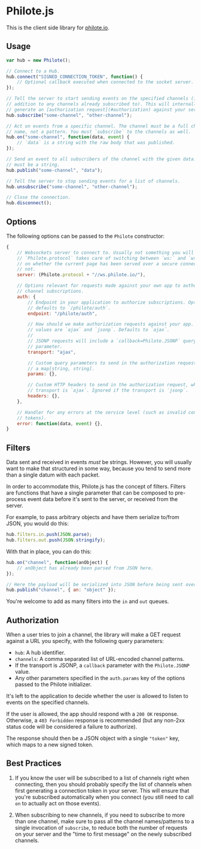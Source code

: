 # Philote.js

This is the client side library for [philote.io](https://philote.io).

## Usage

``` js
var hub = new Philote();

// Connect to a Hub.
hub.connect("SIGNED_CONNECTION_TOKEN", function() {
    // Optional callback executed when connected to the socket server.
});

// Tell the server to start sending events on the specified channels (in
// addition to any channels already subscribed to). This will internally
// generate an [authorization request](#authorization) against your server.
hub.subscribe("some-channel", "other-channel");

// Act on events from a specific channel. The channel must be a full channel
// name, not a pattern. You must `subscribe` to the channels as well.
hub.on("some-channel", function(data, event) {
    // `data` is a string with the raw body that was published.
});

// Send an event to all subscribers of the channel with the given data. `data`
// must be a string.
hub.publish("some-channel", "data");

// Tell the server to stop sending events for a list of channels.
hub.unsubscribe("some-channel", "other-channel");

// Close the connection.
hub.disconnect();
```

## Options

The following options can be passed to the `Philote` constructor:

``` js
{
    // Websockets server to connect to. Usually not something you will change.
    // `Philote.protocol` takes care of switching between `ws:` and `wss:` based
    // on whether the current page has been served over a secure connection or
    // not.
    server: (Philote.protocol + "//ws.philote.io/"),

    // Options relevant for requests made against your own app to authorize new
    // channel subscriptions.
    auth: {
        // Endpoint in your application to authorize subscriptions. Optional,
        // defaults to `/philote/auth`.
        endpoint: "/philote/auth",

        // How should we make authorization requests against your app. Valid
        // values are `ajax` and `jsonp`. Defaults to `ajax`.
        //
        // JSONP requests will include a `callback=Philote.JSONP` query
        // parameter.
        transport: "ajax",

        // Custom query parameters to send in the authorization request. Must be
        // a map[string, string].
        params: {},

        // Custom HTTP headers to send in the authorization request, when the
        // transport is `ajax`. Ignored if the transport is `jsonp`.
        headers: {},
    },

    // Handler for any errors at the service level (such as invalid connection
    // tokens).
    error: function(data, event) {},
}
```

## Filters

Data sent and received in events *must* be strings. However, you will usually
want to make that structured in some way, because you tend to send more than a
single datum with each packet.

In order to accommodate this, Philote.js has the concept of filters. Filters are
functions that have a single parameter that can be composed to pre-process event
data before it's sent to the server, or received from the server.

For example, to pass arbitrary objects and have them serialize to/from JSON, you
would do this:

``` js
hub.filters.in.push(JSON.parse);
hub.filters.out.push(JSON.stringify);
```

With that in place, you can do this:

``` js
hub.on("channel", function(anObject) {
    // anObject has already been parsed from JSON here.
});

// Here the payload will be serialized into JSON before being sent over the wire
hub.publish("channel", { an: "object" });
```

You're welcome to add as many filters into the `in` and `out` queues.

## Authorization

When a user tries to join a channel, the library will make a GET request against
a URL you specify, with the following query parameters:

* `hub`: A hub identifier.
* `channels`: A comma separated list of URL-encoded channel patterns.
* If the transport is JSONP, a `callback` parameter with the `Philote.JSONP`
  value.
* Any other parameters specified in the `auth.params` key of the options passed
  to the Philote initializer.

It's left to the application to decide whether the user is allowed to listen to
events on the specified channels.

If the user is allowed, the app should respond with a `200 OK` response.
Otherwise, a `403 Forbidden` response is recommended (but any non-2xx status
code will be considered a failure to authorize).

The response should then be a JSON object with a single `"token"` key, which
maps to a new signed token.

## Best Practices

1. If you know the user will be subscribed to a list of channels right when
   connecting, then you should probably specify the list of channels when first
   generating a connection token in your server. This will ensure that you're
   subscribed automatically when you connect (you still need to call `on` to
   actually act on those events).

1. When subscribing to new channels, if you need to subscribe to more than one
   channel, make sure to pass all the channel names/patterns to a single
   invocation of `subscribe`, to reduce both the number of requests on your
   server and the "time to first message" on the newly subscribed channels.
